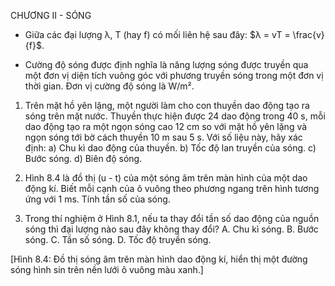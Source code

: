 CHƯƠNG II - SÓNG

- Giữa các đại lượng λ, T (hay f) có mối liên hệ sau đây: $λ = vT = \frac{v}{f}$.

- Cường độ sóng được định nghĩa là năng lượng sóng được truyền qua một đơn vị diện tích vuông góc với phương truyền sóng trong một đơn vị thời gian. Đơn vị cường độ sóng là W/m².

1. Trên mặt hồ yên lặng, một người làm cho con thuyền dao động tạo ra sóng trên mặt nước. Thuyền thực hiện được 24 dao động trong 40 s, mỗi dao động tạo ra một ngọn sóng cao 12 cm so với mặt hồ yên lặng và ngọn sóng tới bờ cách thuyền 10 m sau 5 s. Với số liệu này, hãy xác định:
   a) Chu kì dao động của thuyền.
   b) Tốc độ lan truyền của sóng.
   c) Bước sóng.
   d) Biên độ sóng.

2. Hình 8.4 là đồ thị (u - t) của một sóng âm trên màn hình của một dao động kí. Biết mỗi cạnh của ô vuông theo phương ngang trên hình tương ứng với 1 ms. Tính tần số của sóng.

3. Trong thí nghiệm ở Hình 8.1, nếu ta thay đổi tần số dao động của nguồn sóng thì đại lượng nào sau đây không thay đổi?
   A. Chu kì sóng.
   B. Bước sóng.
   C. Tần số sóng.
   D. Tốc độ truyền sóng.

[Hình 8.4: Đồ thị sóng âm trên màn hình dao động kí, hiển thị một đường sóng hình sin trên nền lưới ô vuông màu xanh.]